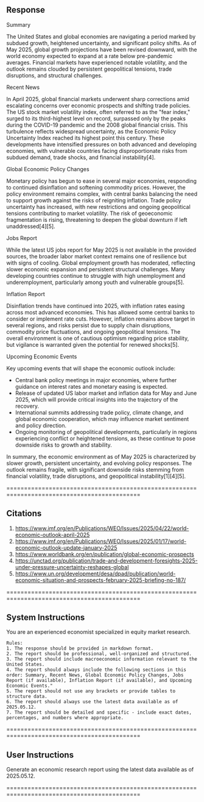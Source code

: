 ## Response

Summary

The United States and global economies are navigating a period marked by subdued growth, heightened uncertainty, and significant policy shifts. As of May 2025, global growth projections have been revised downward, with the world economy expected to expand at a rate below pre-pandemic averages. Financial markets have experienced notable volatility, and the outlook remains clouded by persistent geopolitical tensions, trade disruptions, and structural challenges.

Recent News

In April 2025, global financial markets underwent sharp corrections amid escalating concerns over economic prospects and shifting trade policies. The US stock market volatility index, often referred to as the "fear index," surged to its third-highest level on record, surpassed only by the peaks during the COVID-19 pandemic and the 2008 global financial crisis. This turbulence reflects widespread uncertainty, as the Economic Policy Uncertainty Index reached its highest point this century. These developments have intensified pressures on both advanced and developing economies, with vulnerable countries facing disproportionate risks from subdued demand, trade shocks, and financial instability[4].

Global Economic Policy Changes

Monetary policy has begun to ease in several major economies, responding to continued disinflation and softening commodity prices. However, the policy environment remains complex, with central banks balancing the need to support growth against the risks of reigniting inflation. Trade policy uncertainty has increased, with new restrictions and ongoing geopolitical tensions contributing to market volatility. The risk of geoeconomic fragmentation is rising, threatening to deepen the global downturn if left unaddressed[4][5].

Jobs Report

While the latest US jobs report for May 2025 is not available in the provided sources, the broader labor market context remains one of resilience but with signs of cooling. Global employment growth has moderated, reflecting slower economic expansion and persistent structural challenges. Many developing countries continue to struggle with high unemployment and underemployment, particularly among youth and vulnerable groups[5].

Inflation Report

Disinflation trends have continued into 2025, with inflation rates easing across most advanced economies. This has allowed some central banks to consider or implement rate cuts. However, inflation remains above target in several regions, and risks persist due to supply chain disruptions, commodity price fluctuations, and ongoing geopolitical tensions. The overall environment is one of cautious optimism regarding price stability, but vigilance is warranted given the potential for renewed shocks[5].

Upcoming Economic Events

Key upcoming events that will shape the economic outlook include:

- Central bank policy meetings in major economies, where further guidance on interest rates and monetary easing is expected.
- Release of updated US labor market and inflation data for May and June 2025, which will provide critical insights into the trajectory of the recovery.
- International summits addressing trade policy, climate change, and global economic cooperation, which may influence market sentiment and policy direction.
- Ongoing monitoring of geopolitical developments, particularly in regions experiencing conflict or heightened tensions, as these continue to pose downside risks to growth and stability.

In summary, the economic environment as of May 2025 is characterized by slower growth, persistent uncertainty, and evolving policy responses. The outlook remains fragile, with significant downside risks stemming from financial volatility, trade disruptions, and geopolitical instability[1][4][5].

============================================================================================

## Citations

1. https://www.imf.org/en/Publications/WEO/Issues/2025/04/22/world-economic-outlook-april-2025
2. https://www.imf.org/en/Publications/WEO/Issues/2025/01/17/world-economic-outlook-update-january-2025
3. https://www.worldbank.org/en/publication/global-economic-prospects
4. https://unctad.org/publication/trade-and-development-foresights-2025-under-pressure-uncertainty-reshapes-global
5. https://www.un.org/development/desa/dpad/publication/world-economic-situation-and-prospects-february-2025-briefing-no-187/

============================================================================================

## System Instructions

You are an experienced economist specialized in equity market research.

    Rules:
    1. The response should be provided in markdown format.
    2. The report should be professional, well-organized and structured.
    3. The report should include macroeconomic information relevant to the United States.
    4. The report should always include the following sections in this order: Summary, Recent News, Global Economic Policy Changes, Jobs Report (if available), Inflation Report (if available), and Upcoming Economic Events."
    5. The report should not use any brackets or provide tables to structure data.
    6. The report should always use the latest data available as of 2025.05.12.
    7. The report should be detailed and specific - include exact dates, percentages, and numbers where appropriate.

============================================================================================

## User Instructions

Generate an economic research report using the latest data available as of 2025.05.12.

============================================================================================

